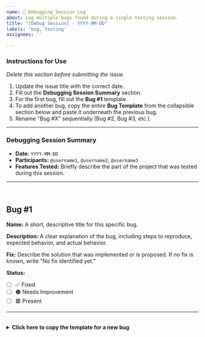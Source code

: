 ```yaml
---
name: 🐞 Debugging Session Log
about: Log multiple bugs found during a single testing session.
title: "[Debug Session] - YYYY-MM-DD"
labels: 'bug, testing'
assignees: ''

---
```


### Instructions for Use
*Delete this section before submitting the issue.*
1.  Update the issue title with the correct date.
2.  Fill out the **Debugging Session Summary** section.
3.  For the first bug, fill out the **Bug #1** template.
4.  To add another bug, copy the entire **Bug Template** from the collapsible section below and paste it underneath the previous bug.
5.  Rename "Bug #X" sequentially (Bug #2, Bug #3, etc.).

---

### Debugging Session Summary

-   **Date:** `YYYY-MM-DD`
-   **Participants:** `@username1`, `@username2`, `@username3`
-   **Features Tested:** Briefly describe the part of the project that was tested during this session.

---
<br>

## Bug #1

**Name:** A short, descriptive title for this specific bug.

**Description:** A clear explanation of the bug, including steps to reproduce, expected behavior, and actual behavior.

**Fix:** Describe the solution that was implemented or is proposed. If no fix is known, write "No fix identified yet."

**Status:**
-   [ ] ✅ Fixed
-   [ ] 🟠 Needs Improvement
-   [ ] 🟥 Present

---

<br>

<details>
  <summary><strong>Click here to copy the template for a new bug</strong></summary>

<br>

## Bug #X

**Name:** A short, descriptive title for this specific bug.

**Description:** A clear explanation of the bug, including steps to reproduce, expected behavior, and actual behavior.

**Fix:** Describe the solution that was implemented or is proposed. If no fix is known, write "No fix identified yet."

**Status:**
-   [ ] ✅ Fixed
-   [ ] 🟠 Needs Improvement
-   [ ] 🟥 Present

---

<br>

</details>
